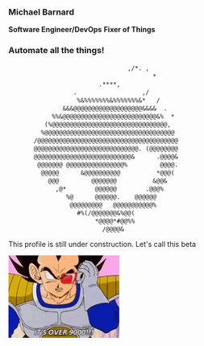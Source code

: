 ### Michael Barnard 

**Software Engineer/DevOps**
**Fixer of Things**

### Automate all the things!

```
                                 ,/*. ,                
                                        *              
                         .****,                        
                  .                  ,/                
                   %&%%%%%%%&%%%%%%%&*   /             
               &&&@@@@@@@@@@@@@@@@@@@&&&&  .           
            %%&@@@@@@@@@@@@@@@@@@@@@@@@@@&%  *         
          (%@@@@@@@@@@@@@@@@@@@@@@@@@@@@@@@@,          
         %@@@@@@@@@@@@@@@@@@@@@@@@@@@@@@@@@@@@         
       /@@@@@@@@@@@@@@@@@@@@@@@@@@@@@@@@@@@@@@@        
       @@@@@@@@@@@@@@@@@@@@@@@@@@@@@. (@@@@@@@@        
       @@@@@@@@@@@@@@@@@@@@@@@@@@@&      .@@@@&        
        @@@@@@@ @@@@@@@@@@@@@@@@%         @@@@.        
         @@@@@      &@@@@@@@@@@          *@@@(         
           @@@         @@@@@@@          &@@&           
             ,@*        @@@@@@        .@@@%            
                %@      @@@@@@.    @@@@@@              
                 @@@@@@@@@   @@@@@@@@@@@%              
                   #%(/@@@@@@@&%@@(                    
                        *@@@@*#@@%%                    
                          /@@@@&                       
```

This profile is still under construction. Let's call this beta

<img src="https://github.com/michaelbarnard/michaelbarnard/blob/main/over9k.gif">
